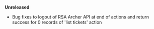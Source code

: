 **Unreleased**
* Bug fixes to logout of RSA Archer API at end of actions and return success for 0 records of 'list tickets' action
